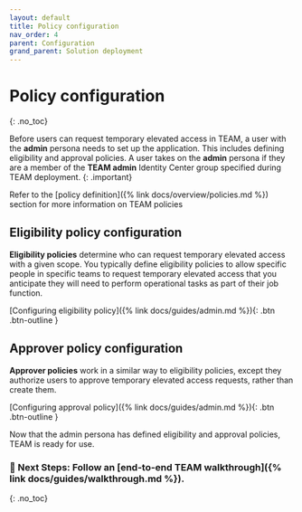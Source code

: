```yaml
---
layout: default
title: Policy configuration
nav_order: 4
parent: Configuration
grand_parent: Solution deployment
---
```

# Policy configuration
{: .no_toc}

Before users can request temporary elevated access in TEAM, a user with the **admin** persona needs to set up the application. This includes defining eligibility and approval policies. A user takes on the **admin** persona if they are a member of the **TEAM admin** Identity Center group specified during TEAM deployment.
{: .important}

Refer to the [policy definition]({% link docs/overview/policies.md %}) section for more information on TEAM policies 

## Eligibility policy configuration

**Eligibility policies** determine who can request temporary elevated access with a given scope. You typically define eligibility policies to allow specific people in specific teams to request temporary elevated access that you anticipate they will need to perform operational tasks as part of their job function.

[Configuring eligibility policy]({% link docs/guides/admin.md %}){: .btn .btn-outline }

## Approver policy configuration

**Approver policies** work in a similar way to eligibility policies, except they authorize users to approve temporary elevated access requests, rather than create them.

[Configuring approval policy]({% link docs/guides/admin.md %}){: .btn .btn-outline }

Now that the admin persona has defined eligibility and approval policies, TEAM is ready for use.

### 🚀 Next Steps: Follow an [end-to-end TEAM walkthrough]({% link docs/guides/walkthrough.md %}).
{: .no_toc}